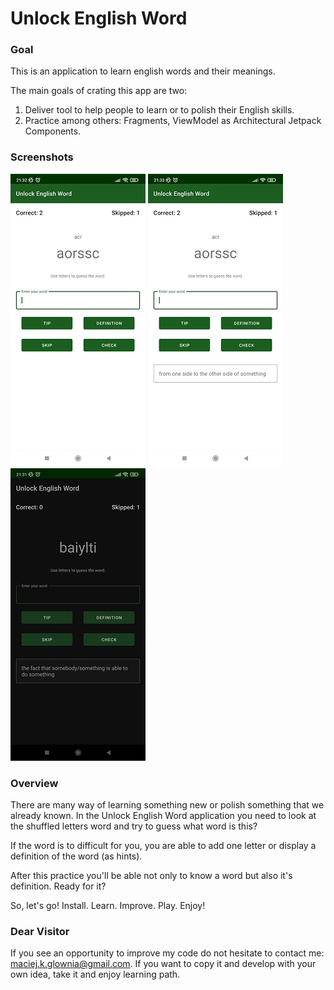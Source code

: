 # Unlock English Word

### Goal
This is an application to learn english words and their meanings.

The main goals of crating this app are two:
1. Deliver tool to help people to learn or to polish their English skills.
2. Practice among others: Fragments, ViewModel as Architectural Jetpack Components.

### Screenshots

![Tip](app/src/main/res/drawable/unlock_english_word_tip.jpg)
![Definition](app/src/main/res/drawable/unlock_english_word_def.jpg)
![Dark_mode](app/src/main/res/drawable/unlock_english_word_dark.jpg)

### Overview

There are many way of learning something new or polish something that we already known.
In the Unlock English Word application you need to look at the shuffled letters word and try to guess what word is this?

If the word is to difficult for you, you are able to add one letter or display a definition of the word (as hints).

After this practice you'll be able not only to know a word but also it's definition.
Ready for it?

So, let's go!
Install.
Learn.
Improve.
Play.
Enjoy!

### Dear Visitor

If you see an opportunity to improve my code do not hesitate to contact me:
maciej.k.glownia@gmail.com. If you want to copy it and develop with your own idea, take it and enjoy
learning path.